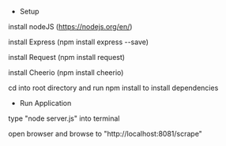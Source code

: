 - Setup

install nodeJS (https://nodejs.org/en/)

install Express (npm install express --save)

install Request (npm install request)

install Cheerio (npm install cheerio)

cd into root directory and run npm install to install dependencies



- Run Application

type "node server.js" into terminal

open browser and browse to "http://localhost:8081/scrape"
